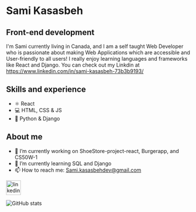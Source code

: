 # Sami Kasasbeh
## Front-end development
I'm Sami currently living in Canada, and I am a self taught Web Developer who is passionate about making Web Applications which are accessible and User-friendly to all users! I really enjoy learning languages and frameworks like React and Django. You can check out my Linkdin at https://www.linkedin.com/in/sami-kasasbeh-73b3b9193/

## Skills and experience
* ⚛️ React
* 💻 HTML, CSS & JS
* 🐍 Python & Django


## About me
- 🔭 I’m currently working on  ShoeStore-project-react,  Burgerapp, and CS50W-1 
- 🌱 I’m currently learning SQL and Django 
- 📫 How to reach me: Sami.kasasbehdev@gmail.com 

[<img src='https://cdn.jsdelivr.net/npm/simple-icons@3.0.1/icons/linkedin.svg' alt='linkedin' height='40'>](https://www.linkedin.com/in/sami-kasasbeh-73b3b9193/) 

![GitHub stats](https://github-readme-stats.vercel.app/api?username=Samikasasbeh&show_icons=true)  


